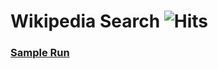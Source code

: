 # Wikipedia Search  ![Hits](https://hits.seeyoufarm.com/api/count/incr/badge.svg?url=https://github.com/algaringo/Wikipedia-Search&title=Views)

### [Sample Run](https://www.youtube.com/watch?v=QdhpFzTaji0)

